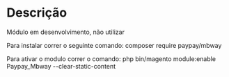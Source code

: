 # Descrição 

Módulo em desenvolvimento, não utilizar

Para instalar correr o seguinte comando:
    composer require paypay/mbway

Para ativar o modulo correr o comando:
    php bin/magento module:enable Paypay_Mbway --clear-static-content